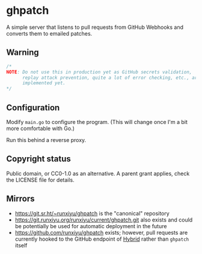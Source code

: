 # ghpatch

A simple server that listens to pull requests from GitHub Webhooks and
converts them to emailed patches.

## Warning

```go
/*
NOTE: Do not use this in production yet as GitHub secrets validation,
      replay attack prevention, quite a lot of error checking, etc., are not
      implemented yet.
*/
```

## Configuration

Modify `main.go` to configure the program. (This will change once I'm a
bit more comfortable with Go.)

Run this behind a reverse proxy.

## Copyright status

Public domain, or CC0-1.0 as an alternative. A parent grant applies,
check the LICENSE file for details.

## Mirrors

- <https://git.sr.ht/~runxiyu/ghpatch> is the "canonical" repository
- <https://git.runxiyu.org/runxiyu/current/ghpatch.git> also exists and could
  be potentially be used for automatic deployment in the future
- <https://github.com/runxiyu/ghpatch> exists; however, pull requests are
  currently hooked to the GitHub endpoint of
  [Hybrid](https://git.sr.ht/~runxiyu/hybrid) rather than `ghpatch` itself
